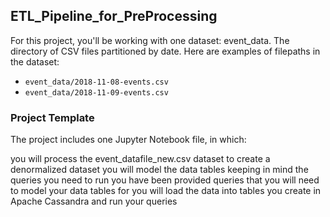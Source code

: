
##  ETL_Pipeline_for_PreProcessing


For this project, you'll be working with one dataset: event_data. The directory of CSV files partitioned by date. Here are examples of filepaths  in the dataset:

- ```event_data/2018-11-08-events.csv```
- ```event_data/2018-11-09-events.csv```



### Project Template

The project includes one Jupyter Notebook file, in which:

you will process the event_datafile_new.csv dataset to create a denormalized dataset
you will model the data tables keeping in mind the queries you need to run
you have been provided queries that you will need to model your data tables for
you will load the data into tables you create in Apache Cassandra and run your queries

